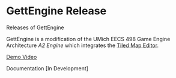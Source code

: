 # GettEngine Release
 Releases of GettEngine

 GettEngine is a modification of the UMich EECS 498 Game Engine Architecture *A2 Engine* which integrates the [Tiled Map Editor](https://www.mapeditor.org/).

 [Demo Video]()

 Documentation [In Development]

